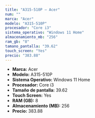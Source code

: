 ```yaml
---
title: "A315-510P — Acer"
num: ""
marca: "Acer"
modelo: "A315-510P"
procesador: "Core i3"
sistema_operativo: "Windows 11 Home"
almacenamiento_mb: "256"
ram_gb: "8"
tamano_pantalla: "39.62"
touch_screen: "Yes"
precio: "383.88"
---
```

<ul>
<li><strong>Marca:</strong> Acer</li>
<li><strong>Modelo:</strong> A315-510P</li>
<li><strong>Sistema Operativo:</strong> Windows 11 Home</li>
<li><strong>Procesador:</strong> Core i3 </li>
<li><strong>Tamaño de pantalla:</strong> 39.62</li>
<li><strong>Touch Screen:</strong> Yes</li>
<li><strong>RAM (GB):</strong> 8</li>
<li><strong>Almacenamiento (MB):</strong> 256</li>
<li><strong>Precio:</strong> 383.88</li>
</ul>